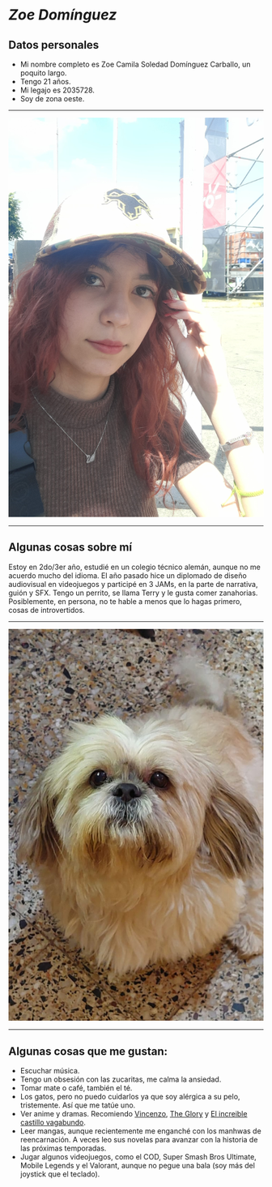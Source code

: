 # ***Zoe Domínguez***

## Datos personales

- Mi nombre completo es Zoe Camila Soledad Domínguez Carballo, un poquito largo.
- Tengo 21 años.
- Mi legajo es 2035728.
- Soy de zona oeste.
___

  
![Foto mía, con el pelo largo](https://github.com/pdepjm/2023-tp0-presentacion-ZoeDominguez/blob/8367885cb22f10883de2c78d655af96a9e26c0c9/DDVelez.jpeg)
  
___

## Algunas cosas sobre mí
Estoy en 2do/3er año, estudié en un colegio técnico alemán, aunque no me acuerdo mucho del idioma. El año pasado hice un diplomado de diseño audiovisual en videojuegos y participé en 3 JAMs, en la parte de narrativa, guión y SFX. Tengo un perrito, se llama Terry y le gusta comer zanahorias. Posiblemente, en persona, no te hable a menos que lo hagas primero, cosas de introvertidos.

___

  
![Terry](https://github.com/pdepjm/2023-tp0-presentacion-ZoeDominguez/blob/8367885cb22f10883de2c78d655af96a9e26c0c9/TerryD.jpg)
  
___

## Algunas cosas que me gustan:
- Escuchar música.
- Tengo un obsesión con las zucaritas, me calma la ansiedad.
- Tomar mate o café, también el té. 
- Los gatos, pero no puedo cuidarlos ya que soy alérgica a su pelo, tristemente. Así que me tatúe uno.
- Ver anime y dramas. Recomiendo [Vincenzo](https://www.netflix.com/watch/81406626?trackId=255824129), [The Glory](https://www.netflix.com/es/title/81519223?s=a&trkid=13747225&t=cp&vlang=es&clip=81664188) y [El increible castillo vagabundo](https://www.netflix.com/watch/70028883?trackId=255824129&tctx=0%2C0%2CNAPA%40%40%7Cbe8b860d-0529-4ec5-a9c7-71125d1cfc99-355840675_titles%2F1%2F%2Fgibli%2F0%2F0%2CNAPA%40%40%7Cbe8b860d-0529-4ec5-a9c7-71125d1cfc99-355840675_titles%2F1%2F%2Fgibli%2F0%2F0%2Cunknown%2C%2Cbe8b860d-0529-4ec5-a9c7-71125d1cfc99-355840675%7C2%2CtitlesResults).
- Leer mangas, aunque recientemente me enganché con los manhwas de reencarnación. A veces leo sus novelas para avanzar con la historia de las próximas temporadas.
- Jugar algunos videojuegos, como el COD, Super Smash Bros Ultimate, Mobile Legends y el Valorant, aunque no pegue una bala (soy más del joystick que el teclado).
